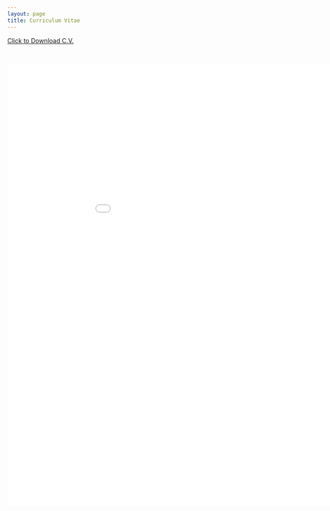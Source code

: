 ```yaml
---
layout: page
title: Curriculum Vitae
---
```

<a href="/assets/Noel.Naughton.CV.pdf" download>Click to Download C.V.</a>

&nbsp;

 <embed src="/assets/Noel.Naughton.CV.pdf" width = "1000" height = "1000"  />
 


